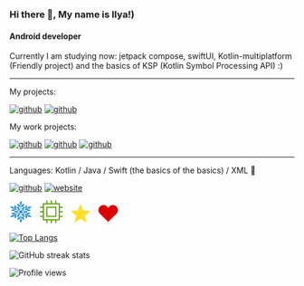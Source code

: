 ### Hi there 👋, My name is Ilya!)
#### Android developer
Currently I am studying now: jetpack compose, swiftUI, Kotlin-multiplatform (Friendly project) and the basics of KSP (Kotlin Symbol Processing API) :)

------------------
My projects: 

[<img src='https://play-lh.googleusercontent.com/Jx6Hy6_eMnKOiI_lBoVzvrp0nq-ptIV-mLTj7K2DE7MEA36mF8gRh2dGLoTlxY9Or6U=w240-h480-rw' alt='github'  width='32' height='32'>](https://play.google.com/store/apps/details?id=gcu.product.mcard)
[<img src='https://play-lh.googleusercontent.com/mqoghhjPWzLnzsd17qK_lBOU4EyYNDXSbIDvOBWtQXYAcXM1mX5VPYuYayiEV-BfTbM=w240-h480-rw' alt='github'  width='32' height='32'>](https://play.google.com/store/apps/details?id=gcu.product.supplevpn)

My work projects:
  
[<img src='https://play-lh.googleusercontent.com/ORwhhiW7Wn1CguTaXVI_1vgDFmQ2eaWfs5rLEN5VH1wttl6CpRUnyW63CvySyEtFDmg=w240-h480-rw' alt='github' width='32' height='32'>](https://play.google.com/store/apps/details?id=ru.avtoto.app)
[<img src='https://play-lh.googleusercontent.com/ftVRlZxov0miE7vAEBmUB9Sm8ZPNGyAIUVKxUELEgH3npqeoiYDeVubAfxVi84S7_ia8=w240-h480-rw' alt='github'  width='32' height='32'>](https://play.google.com/store/apps/details?id=com.expresscheck) 
[<img src='https://play-lh.googleusercontent.com/r9ZI-qg736pO-VBflASU2HCTKZRAZQWf0kwrYP8GBa2IA65r5-AGOpA78jYVLigO7VU=w240-h480-rw' alt='github'  width='32' height='32'>](https://play.google.com/store/apps/details?id=ru.webant.tizer)

------------------

Languages: Kotlin / Java / Swift (the basics of the basics) / XML 🔭 

[<img src='https://cdn.jsdelivr.net/npm/simple-icons@3.0.1/icons/github.svg' alt='github' height='40'>](https://github.com/Ilyandr)  [<img src='https://cdn.jsdelivr.net/npm/simple-icons@3.0.1/icons/icloud.svg' alt='website' height='40'>](https://play.google.com/store/apps/dev?id=6227604449612294907)  

<a href='https://archiveprogram.github.com/'><img src='https://raw.githubusercontent.com/acervenky/animated-github-badges/master/assets/acbadge.gif' width='40' height='40'></a> <a href='https://docs.github.com/en/developers'><img src='https://raw.githubusercontent.com/acervenky/animated-github-badges/master/assets/devbadge.gif' width='40' height='40'></a> <a href='https://stars.github.com/'><img src='https://raw.githubusercontent.com/acervenky/animated-github-badges/master/assets/starbadge.gif' width='35' height='35'></a> <a href='https://docs.github.com/en/github/supporting-the-open-source-community-with-github-sponsors'><img src='https://raw.githubusercontent.com/acervenky/animated-github-badges/master/assets/sponsorbadge.gif' width='35' height='35'></a> 

[![Top Langs](https://github-readme-stats.vercel.app/api/top-langs/?username=Ilyandr)](https://github.com/anuraghazra/github-readme-stats)

![GitHub streak stats](https://streak-stats.demolab.com/?user=Ilyandr)  

![Profile views](https://gpvc.arturio.dev/Ilyandr)  
